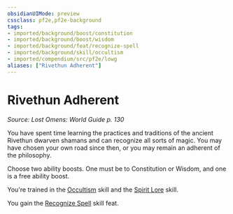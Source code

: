 ```yaml
---
obsidianUIMode: preview
cssclass: pf2e,pf2e-background
tags:
- imported/background/boost/constitution
- imported/background/boost/wisdom
- imported/background/feat/recognize-spell
- imported/background/skill/occultism
- imported/compendium/src/pf2e/lowg
aliases: ["Rivethun Adherent"]
---
```

# Rivethun Adherent
*Source: Lost Omens: World Guide p. 130*  

You have spent time learning the practices and traditions of the ancient Rivethun dwarven shamans and can recognize all sorts of magic. You may have chosen your own road since then, or you may remain an adherent of the philosophy.

Choose two ability boosts. One must be to Constitution or Wisdom, and one is a free ability boost.

You're trained in the [Occultism](../../skills.md#Occultism) skill and the [Spirit Lore](../../skills.md#Lore) skill.

You gain the [Recognize Spell](../../feats/recognize-spell.md) skill feat.